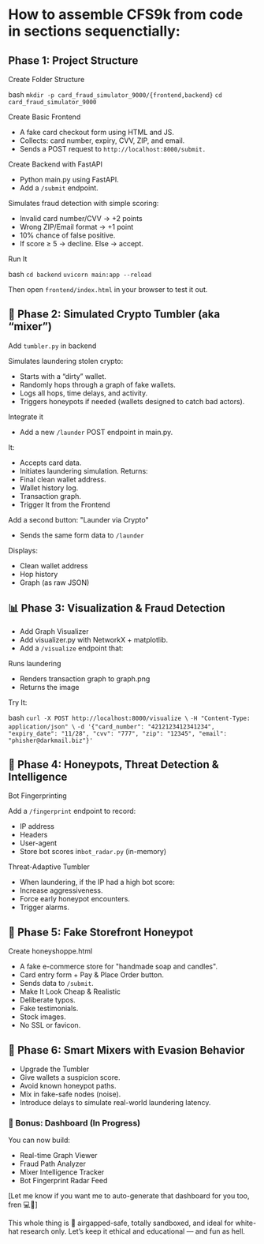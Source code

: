 # How to assemble CFS9k from code in sections sequenctially:

## Phase 1: Project Structure

Create Folder Structure

bash
`mkdir -p card_fraud_simulator_9000/{frontend,backend}`
`cd card_fraud_simulator_9000`

Create Basic Frontend
- A fake card checkout form using HTML and JS.
- Collects: card number, expiry, CVV, ZIP, and email.
- Sends a POST request to `http://localhost:8000/submit.`

Create Backend with FastAPI
- Python main.py using FastAPI.
- Add a `/submit` endpoint.

Simulates fraud detection with simple scoring:
- Invalid card number/CVV → +2 points
- Wrong ZIP/Email format → +1 point
- 10% chance of false positive.
- If score ≥ 5 → decline. Else → accept.

Run It

bash
`cd backend`
`uvicorn main:app --reload`

Then open `frontend/index.html` in your browser to test it out.

## 💸 Phase 2: Simulated Crypto Tumbler (aka “mixer”)
Add `tumbler.py` in backend

Simulates laundering stolen crypto:
- Starts with a “dirty” wallet.
- Randomly hops through a graph of fake wallets.
- Logs all hops, time delays, and activity.
- Triggers honeypots if needed (wallets designed to catch bad actors).

Integrate it
- Add a new `/launder` POST endpoint in main.py.

It:
- Accepts card data.
- Initiates laundering simulation.
Returns:
- Final clean wallet address.
- Wallet history log.
- Transaction graph.
- Trigger It from the Frontend

Add a second button: "Launder via Crypto"
- Sends the same form data to `/launder`

Displays:
- Clean wallet address
- Hop history
- Graph (as raw JSON)

## 📊 Phase 3: Visualization & Fraud Detection
- Add Graph Visualizer
- Add visualizer.py with NetworkX + matplotlib.
- Add a `/visualize` endpoint that:

Runs laundering
- Renders transaction graph to graph.png
- Returns the image

Try It:

bash
`curl -X POST http://localhost:8000/visualize \`
`-H "Content-Type: application/json" \`
`-d '{"card_number": "4212123412341234", "expiry_date": "11/28", "cvv": "777", "zip": "12345", "email": "phisher@darkmail.biz"}'`

## 🧠 Phase 4: Honeypots, Threat Detection & Intelligence
Bot Fingerprinting

Add a `/fingerprint` endpoint to record:
- IP address
- Headers
- User-agent
- Store bot scores in`bot_radar.py` (in-memory)

Threat-Adaptive Tumbler
- When laundering, if the IP had a high bot score:
- Increase aggressiveness.
- Force early honeypot encounters.
- Trigger alarms.

## 🐝 Phase 5: Fake Storefront Honeypot
Create honeyshoppe.html
- A fake e-commerce store for "handmade soap and candles".
- Card entry form + Pay & Place Order button.
- Sends data to `/submit`.
- Make It Look Cheap & Realistic
- Deliberate typos.
- Fake testimonials.
- Stock images.
- No SSL or favicon.

## 🧠 Phase 6: Smart Mixers with Evasion Behavior
- Upgrade the Tumbler
- Give wallets a suspicion score.
- Avoid known honeypot paths.
- Mix in fake-safe nodes (noise).
- Introduce delays to simulate real-world laundering latency.

### 🎯 Bonus: Dashboard (In Progress)
You can now build:
- Real-time Graph Viewer
- Fraud Path Analyzer
- Mixer Intelligence Tracker
- Bot Fingerprint Radar Feed

[Let me know if you want me to auto-generate that dashboard for you too, fren 💻🔎]

This whole thing is 🔐 airgapped-safe, totally sandboxed, and ideal for white-hat research only. Let’s keep it ethical and educational — and fun as hell.